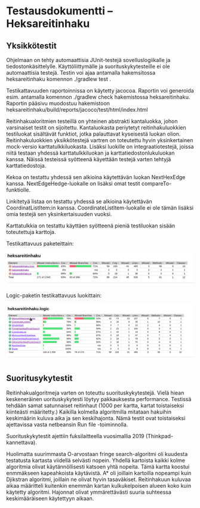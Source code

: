 # Testausdokumentti – Heksareitinhaku

## Yksikkötestit

Ohjelmaan on tehty automaattisia JUnit-testejä sovelluslogiikalle ja tiedostonkäsittelylle. Käyttöliittymälle ja suorituskykytesteille ei ole automaattisia testejä. Testin voi ajaa antamalla hakemsitossa heksareitinhaku komennon ./gradlew test .

Testikattavuuden raportoinnissa on käytetty jacocoa. Raportin voi generoida esim. antamalla komennon ./gradlew check hakemistossa heksareitinhaku. Raportin pääsivu muodostuu hakemistoon heksareitinhaku/build/reports/jacoco/test/html/index.html

Reitinhakualoritmien testeillä on yhteinen abstrakti kantaluokka, johon varsinaiset testit on sijoitettu. Kantaluokasta periytetyt reitinhakuluokkien testiluokat sisältävät funktiot, jotka palauttavat kyseisestä luokan olion. Reitinhakuluokkien yksikkötestejä vartren on toteutettu hyvin yksinkertainen mock-versio karttatulkkiluokasta. Lisäksi luokille on integraatiotestejä, joissa niitä testaan yhdessä karttatulkkiluokan ja karttatiedostonlukuluokan kanssa. Näissä testeissä syötteenä käyettään testejä varten tehtyjä karttatiedostoja.

Kekoa on testattu yhdessä sen alkioina käytettävän luokan NextHexEdge kanssa. NextEdgeHedge-luokalle on lisäksi omat testit compareTo-funktiolle.

Linkitetyä listaa on testattu yhdessä se alkioina käytettävän CoordinatListItem:in kanssa. CoordinateListItem-luokalle ei ole tämän lisäksi omia testejä sen yksinkertaisuuden vuoksi.

Karttatulkkia on testattu käyttäen syötteenä pieniä testiluokan sisään toteutettuja karttoja.

Testikattavuus paketeittain:

![testikattavuus paketeittain](/dokumentaatio/testikattavuus_paketeittain.png)

Logic-paketin testikattavuus luokittain: 

![logic-paketin testikattavuus luokittain](/dokumentaatio/testikattavuus_logic.png)


## Suoritusykytestit

Reitinhakualgoritmeja varten on toteuttu suorituskykytestejä. Vielä hiean keskeneräinen uorituskykytesti löytyy pakkauksesta performance. Testissä tehdään samat satunnaiset reitinhaut (1000 per kartta, kartat toistaiseksi kiinteästi määritetty.) Kaikilla kolmella algoritmilla mitataan hakuihin keskimäärin kuluva aika ja sen keskihajonta. Nämä testit ovat toistaiseksi ajettavissa vasta netbeansin Run file -toiminnolla.

Suorituskykytestit ajettiin fuksilaitteella vuosimallia 2019 (Thinkpad-kannettava). 

Huolimatta suurimmasta O-arvostaan fringe search-algoritmi oli kuudesta testatusta kartasta viidellä selvästi nopein. Yhdellä kartoista kaikki kolme algoritmia olivat käytännöllisesti katsoen yhtä nopeita. Tämä kartta koostui enmmäkseen kapeahkoista käytävistä. A* oli joillain kartoilla nopeampi kuin Djikstran algoritmi, joillain ne olivat hyvin tasaväkiset. Reitinhakuun kuluvaa aikaa määritteli kuitenkin enemmän kartan kulkukelpoisen alueen koko kuin käytetty algoritmi. Hajonnat olivat ymmärettävästi suuria suhteessa keskimääräiseen käytettyyn aikaan.


